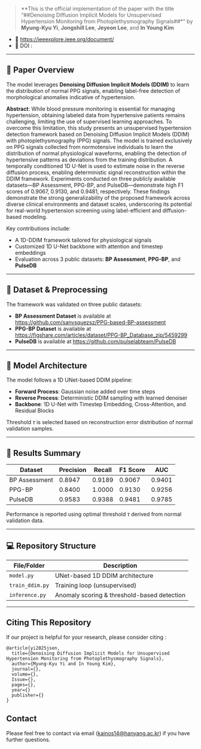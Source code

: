 
>**This is the official implementation of the paper with the title “##Denoising Diffusion Implicit Models for Unsupervised Hypertension Monitoring from Photoplethysmography Signals##*” by **Myung-Kyu Yi**, **Jongshill Lee**, **Jeyeon Lee**, and **In Young Kim** 
- 📄 https://ieeexplore.ieee.org/document/
- 🔗 DOI : 

---

## 🧠 Paper Overview

The model leverages **Denoising Diffusion Implicit Models (DDIM)** to learn the distribution of normal PPG signals, enabling label-free detection of morphological anomalies indicative of hypertension.

**Abstract**: 
While blood pressure monitoring is essential for managing hypertension, obtaining labeled data from hypertensive patients remains challenging, limiting the use of supervised learning approaches. To overcome this limitation, this study presents an unsupervised hypertension detection framework based on Denoising Diffusion Implicit Models (DDIM) with photoplethysmography (PPG) signals. The model is trained exclusively on PPG signals collected from normotensive individuals to learn the distribution of normal physiological waveforms, enabling the detection of hypertensive patterns as deviations from the training distribution. A temporally conditioned 1D U-Net is used to estimate noise in the reverse diffusion process, enabling deterministic signal reconstruction within the DDIM framework. Experiments conducted on three publicly available datasets—BP Assessment, PPG-BP, and PulseDB—demonstrate high F1 scores of 0.9067, 0.9130, and 0.9481, respectively. These findings demonstrate the strong generalizability of the proposed framework across diverse clinical environments and dataset scales, underscoring its potential for real-world hypertension screening using label-efficient and diffusion-based modeling. 

Key contributions include:
- A 1D-DDIM framework tailored for physiological signals
- Customized 1D U-Net backbone with attention and timestep embeddings
- Evaluation across 3 public datasets: **BP Assessment**, **PPG-BP**, and **PulseDB**

---

## 📂 Dataset & Preprocessing

The framework was validated on three public datasets:

- **BP Assessment Dataset** is available at https://github.com/sanvsquezsz/PPG-based-BP-assessment
- **PPG-BP Dataset** is available at https://figshare.com/articles/dataset/PPG-BP_Database_zip/5459299
- **PulseDB** is available at https://github.com/pulselabteam/PulseDB
---

## 🧱 Model Architecture

The model follows a 1D UNet-based DDIM pipeline:

- **Forward Process**: Gaussian noise added over time steps  
- **Reverse Process**: Deterministic DDIM sampling with learned denoiser  
- **Backbone**: 1D U-Net with Timestep Embedding, Cross-Attention, and Residual Blocks  

Threshold $\tau$ is selected based on reconstruction error distribution of normal validation samples.

---

## 🧪 Results Summary

| Dataset         | Precision | Recall | F1 Score | AUC   |
|------------------|-----------|--------|----------|--------|
| BP Assessment    | 0.8947    | 0.9189 | 0.9067   | 0.9401 |
| PPG-BP           | 0.8400    | 1.0000 | 0.9130   | 0.9256 |
| PulseDB          | 0.9583    | 0.9388 | 0.9481   | 0.9785 |

Performance is reported using optimal threshold $\tau$ derived from normal validation data.

---

## 💻 Repository Structure

| File/Folder               | Description |
|---------------------------|-------------|
| `model.py`                | UNet-based 1D DDIM architecture |
| `train_ddim.py`           | Training loop (unsupervised) |
| `inference.py`            | Anomaly scoring & threshold-based detection |

---

## Citing This Repository

If our project is helpful for your research, please consider citing :

```
@article{yi2025jsen,
  title={Denoising Diffusion Implicit Models for Unsupervised Hypertension Monitoring from Photoplethysmography Signals},
  author={Myung-Kyu Yi and In Young Kim},
  journal={},
  volume={},
  Issue={},
  pages={},
  year={}
  publisher={}
}

```

## Contact

Please feel free to contact via email (<kainos14@hanyang.ac.kr>) if you have further questions.

